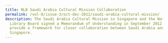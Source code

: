 ```yaml
---
title: NLB Saudi Arabia Cultural Mission Collaboration
permalink: /vol-8/issue-3/oct-dec-2012/saudi-arabia-cultural-mission/
description: The Saudi Arabia Cultural Mission in Singapore and the National
  Library Board signed a Memorandum of Understanding in September 2012 to
  provide a framework for closer collaboration between Saudi Arabia and
  Singapore.
---
```

